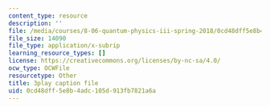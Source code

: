 ```yaml
---
content_type: resource
description: ''
file: /media/courses/8-06-quantum-physics-iii-spring-2018/0cd48dff5e8b4adc105d913fb7821a6a_xHE5uf-S9Iw.srt
file_size: 14090
file_type: application/x-subrip
learning_resource_types: []
license: https://creativecommons.org/licenses/by-nc-sa/4.0/
ocw_type: OCWFile
resourcetype: Other
title: 3play caption file
uid: 0cd48dff-5e8b-4adc-105d-913fb7821a6a
---
```

